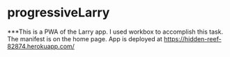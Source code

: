 # progressiveLarry
***This is a PWA of the Larry app.  I used workbox to accomplish this task.  The manifest is on the home page.  App is deployed at https://hidden-reef-82874.herokuapp.com/  